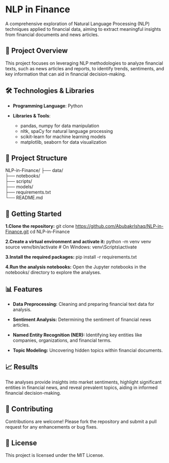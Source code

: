 # NLP in Finance
A comprehensive exploration of Natural Language Processing (NLP) techniques applied to financial data, aiming to extract meaningful insights from financial documents and news articles.

## 📌 Project Overview
This project focuses on leveraging NLP methodologies to analyze financial texts, such as news articles and reports, to identify trends, sentiments, and key information that can aid in financial decision-making.

## 🛠️ Technologies & Libraries

+ __Programming Language__: Python
+ __Libraries & Tools__:

  - pandas, numpy for data manipulation
  - nltk, spaCy for natural language processing
  - scikit-learn for machine learning models
  - matplotlib, seaborn for data visualization


## 📁 Project Structure

NLP-in-Finance/
├── data/                 
├── notebooks/            
├── scripts/            
├── models/              
├── requirements.txt     
└── README.md             

## 🚀 Getting Started

__1.Clone the repository:__
git clone https://github.com/AbubakrIshaq/NLP-in-Finance.git
cd NLP-in-Finance

__2.Create a virtual environment and activate it:__
python -m venv venv
source venv/bin/activate  # On Windows: venv\Scripts\activate

__3.Install the required packages:__
pip install -r requirements.txt

__4.Run the analysis notebooks:__ Open the Jupyter notebooks in the notebooks/ directory to explore the analyses.

## 📊 Features

- __Data Preprocessing:__ Cleaning and preparing financial text data for analysis.

- __Sentiment Analysis:__ Determining the sentiment of financial news articles.

- __Named Entity Recognition (NER):__ Identifying key entities like companies, organizations, and financial terms.

- __Topic Modeling:__ Uncovering hidden topics within financial documents.

## 📈 Results
The analyses provide insights into market sentiments, highlight significant entities in financial news, and reveal prevalent topics, aiding in informed financial decision-making.

## 🤝 Contributing
Contributions are welcome! Please fork the repository and submit a pull request for any enhancements or bug fixes.

## 📄 License
This project is licensed under the MIT License.




